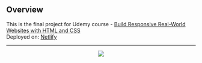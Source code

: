 ## Overview
This is the final project for Udemy course -  [Build Responsive Real-World Websites with HTML and CSS](https://www.udemy.com/course/design-and-develop-a-killer-website-with-html5-and-css3/?kw=build+res&src=sac) <br>
Deployed on: [Netlify](https://www.netlify.com/)
***
<p align="center">
  <a href="https://skillicons.dev">
    <img src="https://skillicons.dev/icons?i=html,css,js" />
  </a>
</p>


